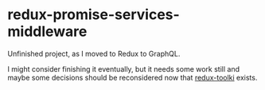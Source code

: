 # redux-promise-services-middleware

Unfinished project, as I moved to Redux to GraphQL.

I might consider finishing it eventually, but it needs some work still and maybe some decisions should be reconsidered now that [redux-toolki](https://redux-toolkit.js.org/) exists.

